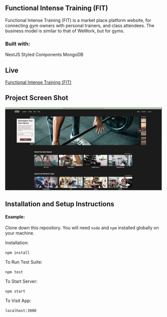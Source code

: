 ## Functional Intense Training (FIT)

Functional Intense Training (FIT) is a market place platform website, for connecting gym owners with personal trainers, and class attendees. The business model is similar to that of WeWork, but for gyms.

### Built with:

NextJS	Styled Components	MongoDB

## Live

<a href='https://functionalintense.training/' target='_blank'>Functional Intense Training (FIT)</a>

## Project Screen Shot

<img src='./public/capture.jpg' >

## Installation and Setup Instructions

#### Example:  

Clone down this repository. You will need `node` and `npm` installed globally on your machine.  

Installation:

`npm install`  

To Run Test Suite:  

`npm test`  

To Start Server:

`npm start`  

To Visit App:

`localhost:3000`
